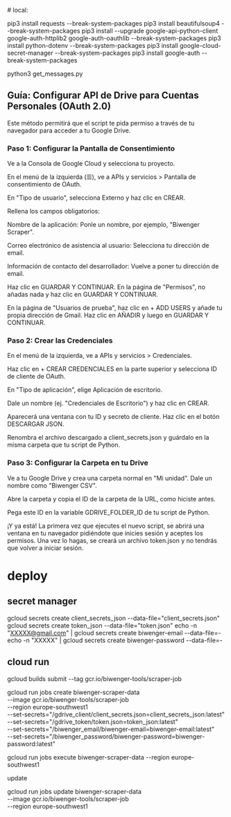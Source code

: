 # local:

pip3 install requests --break-system-packages
pip3 install beautifulsoup4 --break-system-packages
pip3 install --upgrade google-api-python-client google-auth-httplib2 google-auth-oauthlib --break-system-packages
pip3 install python-dotenv --break-system-packages
pip3 install google-cloud-secret-manager --break-system-packages
pip3 install google-auth --break-system-packages


python3 get_messages.py


## Guía: Configurar API de Drive para Cuentas Personales (OAuth 2.0)
Este método permitirá que el script te pida permiso a través de tu navegador para acceder a tu Google Drive.

### Paso 1: Configurar la Pantalla de Consentimiento
Ve a la Consola de Google Cloud y selecciona tu proyecto.

En el menú de la izquierda (☰), ve a APIs y servicios > Pantalla de consentimiento de OAuth.

En "Tipo de usuario", selecciona Externo y haz clic en CREAR.

Rellena los campos obligatorios:

Nombre de la aplicación: Ponle un nombre, por ejemplo, "Biwenger Scraper".

Correo electrónico de asistencia al usuario: Selecciona tu dirección de email.

Información de contacto del desarrollador: Vuelve a poner tu dirección de email.

Haz clic en GUARDAR Y CONTINUAR. En la página de "Permisos", no añadas nada y haz clic en GUARDAR Y CONTINUAR.

En la página de "Usuarios de prueba", haz clic en + ADD USERS y añade tu propia dirección de Gmail. Haz clic en AÑADIR y luego en GUARDAR Y CONTINUAR.

### Paso 2: Crear las Credenciales
En el menú de la izquierda, ve a APIs y servicios > Credenciales.

Haz clic en + CREAR CREDENCIALES en la parte superior y selecciona ID de cliente de OAuth.

En "Tipo de aplicación", elige Aplicación de escritorio.

Dale un nombre (ej. "Credenciales de Escritorio") y haz clic en CREAR.

Aparecerá una ventana con tu ID y secreto de cliente. Haz clic en el botón DESCARGAR JSON.

Renombra el archivo descargado a client_secrets.json y guárdalo en la misma carpeta que tu script de Python.

### Paso 3: Configurar la Carpeta en tu Drive
Ve a tu Google Drive y crea una carpeta normal en "Mi unidad". Dale un nombre como "Biwenger CSV".

Abre la carpeta y copia el ID de la carpeta de la URL, como hiciste antes.

Pega este ID en la variable GDRIVE_FOLDER_ID de tu script de Python.

¡Y ya está! La primera vez que ejecutes el nuevo script, se abrirá una ventana en tu navegador pidiéndote que inicies sesión y aceptes los permisos. Una vez lo hagas, se creará un archivo token.json y no tendrás que volver a iniciar sesión.



# deploy

## secret manager
gcloud secrets create client_secrets_json --data-file="client_secrets.json"
gcloud secrets create token_json --data-file="token.json"
echo -n "XXXXX@gmail.com" | gcloud secrets create biwenger-email --data-file=-
echo -n "XXXXX" | gcloud secrets create biwenger-password --data-file=-

## cloud run
gcloud builds submit --tag gcr.io/biwenger-tools/scraper-job


gcloud run jobs create biwenger-scraper-data \
  --image gcr.io/biwenger-tools/scraper-job \
  --region europe-southwest1 \
  --set-secrets="/gdrive_client/client_secrets.json=client_secrets_json:latest" \
  --set-secrets="/gdrive_token/token.json=token_json:latest" \
  --set-secrets="/biwenger_email/biwenger-email=biwenger-email:latest" \
  --set-secrets="/biwenger_password/biwenger-password=biwenger-password:latest"


  gcloud run jobs execute biwenger-scraper-data --region europe-southwest1


  update

  gcloud run jobs update biwenger-scraper-data \
  --image gcr.io/biwenger-tools/scraper-job \
  --region europe-southwest1